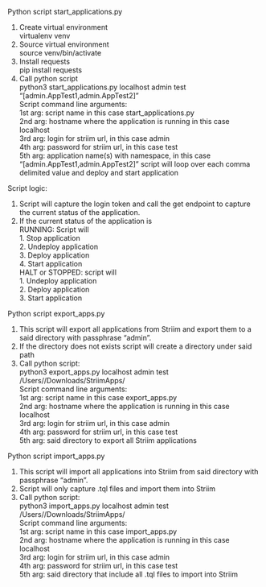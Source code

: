 Python script start_applications.py</br>

1. Create virtual environment</br> 
    virtualenv venv</br>
2. Source virtual environment</br>
    source venv/bin/activate</br>
3. Install requests</br>
    pip install requests</br>
4. Call python script</br>
    python3 start_applications.py localhost admin test “[admin.AppTest1,admin.AppTest2]”</br>
        Script command line arguments:</br>
            1st arg: script name in this case start_applications.py </br>
            2nd arg: hostname where the application is running in this case localhost</br>
            3rd arg: login for striim url, in this case admin</br>
            4th arg: password for striim url, in this case test</br>
            5th arg: application name(s) with namespace, in this case “[admin.AppTest1,admin.AppTest2]” script will loop over each comma delimited value and deploy and start application</br>

Script logic:</br>
1. Script will capture the login token and call the get endpoint to capture the current status of the application.</br>
2. If the current status of the application is</br>
    RUNNING: Script will</br>
        1. Stop application</br>
        2. Undeploy application</br>
        3. Deploy application</br>
        4. Start application</br>
    HALT or STOPPED: script will</br>
        1. Undeploy application</br>
        2. Deploy application</br>
        3. Start application</br>

Python script export_apps.py</br>

1.	This script will export all applications from Striim and export them to a said directory with passphrase “admin”.</br>
2.	If the directory does not exists script will create a directory under said path</br>
3.	Call python script:</br>
python3 export_apps.py localhost admin test /Users/<username>/Downloads/StriimApps/</br>
Script command line arguments:</br>
            1st arg: script name in this case export_apps.py</br>
            2nd arg: hostname where the application is running in this case localhost</br>
            3rd arg: login for striim url, in this case admin</br>
            4th arg: password for striim url, in this case test</br>
            5th arg: said directory to export all Striim applications</br>

Python script import_apps.py</br>

1.	This script will import all applications into Striim from said directory with passphrase “admin”.</br>
2.	Script will only capture .tql files and import them into Striim</br>
3.	Call python script:</br>
python3 import_apps.py localhost admin test /Users/<username>/Downloads/StriimApps/</br>
Script command line arguments:</br>
            1st arg: script name in this case import_apps.py</br>
            2nd arg: hostname where the application is running in this case localhost</br>
            3rd arg: login for striim url, in this case admin</br>
            4th arg: password for striim url, in this case test</br>
            5th arg: said directory that include all .tql files to import into Striim</br>

